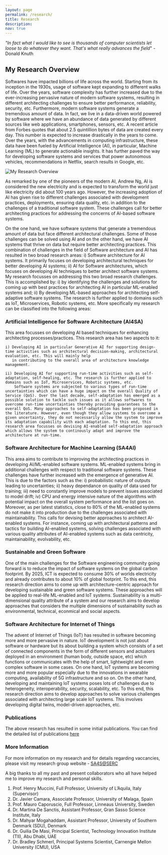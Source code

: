 ```yaml
---
layout: page
permalink: /research/
title: Research
description:
nav: true
---
```


_"In fact what I would like to see is thousands of computer scientists let loose to do whatever they want. That's what really advances the field_"  - Donald Knuth

## My Research Overview

Softwares have impacted billions of life across the world. Starting from its inception in the 1930s, usage of software kept expanding to different walks of life. Over the years, software complexity has further increased due to the ever-increasing pervasive nature of modern software systems, resulting in different architecting challenges to ensure better performance, reliability, security, etc. Furthermore, modern software systems generate a tremendous amount of data. In fact, we live in a data-driven world powered by software where we have an abundance of data generated by different sources like web applications, smartphones, sensors, etc.  A recent article from Forbes quotes that about 2.5 quintillion bytes of data are created every day. This number is expected to increase drastically in the years to come.  Over the years, with the advancements in computing infrastructure, these data have been fueled by Artificial Intelligence (AI), in particular, Machine Learning (ML) to generate actionable insights. It has further paved the way for developing software systems and services that power autonomous vehicles, recommendations in Netflix, search results in Google, etc.

![My Research Overview](/assets/img/SA_AI.png)


As remarked by one of the pioneers of the modern AI, Andrew Ng, AI is considered the new electricity and is expected to transform the world just like electricity did about 100 years ago. However, the increasing adoption of AI has given rise to different challenges associated with development practices, deployments, ensuring data quality, etc. in addition to the challenges of a traditional software system. These challenges call for better architecting practices for addressing the concerns of AI-based software systems.

On the one hand, we have software systems that generate a tremendous amount of data but face different architectural challenges. Some of those challenges can be solved using AI  and on the other hand, we have AI systems that thrive on data but require better architecting practices. This combination of challenges in the field of Software architecture and AI has resulted in two broad research areas: i) Software architecture for AI systems. It primarily focuses on developing architectural techniques for better developing AI systems;  ii) AI for Software architectures, which focuses on developing AI techniques to better architect software systems. My research focusses on addressing this two broad research challenges. This is accomplished by: i) by identifying the challenges and solutions for coming up with best practices for architecting AI in particular ML-enabled systems and; ii) By developing ML-based approaches for architecting self-adaptive software systems. The research is further applied to domains such as IoT, Microservices, Robotic systems, etc. More specifically my research can be classified into the following areas:

### Artificial Intelligence for Software Architecture (AI4SA)

This area focusses on developing AI based techniques for enhancing architecting processes/practices. This research area has two aspects to it:

    i) Developing AI in particular Generative AI for supporting design-time activities such as architectural decision-making, architectural evaluation, etc. This will mainly help
       in contributing to the overall area of architecture knowledge management.

    ii) Developing AI for supporting run-time activities such as self-adaptation, self-healing, etc. The research is further applied to domains such as IoT, Microservices, Robotic systems, etc.
        Software systems are subjected to various types of run-time uncertainties which can have a huge impact on the overall Quality of Service (QoS). Over the last decade, self-adaptation has emerged as a possible solution to tackle such issues as it allows softwares to overcome run-time uncertainties thereby providing guarantees to the overall QoS. Many approaches to self-adaptation has been proposed in the literature. However, even though they allow systems to overcome a given uncertainty, they do not necessarily allow the system to improve its adaptation capability with each adaptation. To this end, this research area focusses on devising AI-enabled self-adaptation approach which allows the system to continously adapt and improve the architecture at run-time.

### Software Architecture for Machine Learning (SA4AI)

This area aims to contribute to improving the architecting practices in developing AI/ML-enabled software systems. ML-enabled systems bring in additional challenges with respect to traditional software systems. These challenges have further increased with the emergence of generative AI. This is due to the factors such as the: i) probabilistic nature of outputs leading to uncertainties; ii) heavy dependance on quality of data used for training; iii) need to constantly improve models to prevent issues associated to model drift; iv) CPU and energy intensive nature of the algorithms with potential impact on the overall system performance and the list goes on. Moreover, as per latest statistics, close to 80% of the ML-enabled systems do not make it into production due to the challenges associated with maintainability. This calls for devising better approaches to architect AI-enabled systems. For instance, coming up with architectural patterns and tactics for building AI-enabled systems, solving challenges associated with various quality attributes of AI-enabled systems such as data centricity, maintainability, evolvability, etc.

### Sustainable and Green Software

One of the main challenges for the Software engineering community going forward is to reduce the impact of software systems on the global carbon footprint. By 2025, ICT is expected to consume 30% of worlds electricity and already contributes to about 10% of global footprint.
To this end, this research direction aims to come up with architecture-centric approach for developing sustainable and green software systems. These approaches will be applied to real-life ML-enabled and IoT systems. Sustainability is a multi-dimensional quality attribute of a system
and our research aims to develop approaches that considers the multiple dimensions of sustainability such as environmental, technical, econmical and social aspects.

### Software Architecture for Internet of Things

The advent of Internet of Things (IoT) has resulted in software becoming more and more pervasive in nature. IoT development is not just about software or hardware but its about building a system which consists of a set of connected components in the form of different sensors and actuators deployed in an environment (human body, outside space, etc) which functions or communicates with the help of smart, lightweight and even complex software in some cases. On one hand, IoT systems are becoming more and more popular especially due to the innovations in wearable computing, availability of 5G infrastructure and so on. On the other hand, developing and maintaining IoT systems poses lots of challenges due to heterogeneity, interoperability, security, scalability, etc.
To this end, this research direction aims to develop approaches to solve various challenges associated with architecting large scale IoT systems. This involves developing digital twins, model-driven approaches, etc.

### Publications
The above research has resulted in some initial publications. You can find the detailed list of publications [here](https://karthikvaidhyanathan.com/publications/)

### More Information
For more information on my research and for details regarding vaccancies, please visit my research group website - [SA4S@SERC](https://sa4s-serc.github.io)

A big thanks to all my past and present collaborators who all have helped me to improve my research and personal skills.

  1. Prof. Henry Muccini, Full Professor, University of L’Aquila, Italy (Supervisor)
  2. Dr. Javier Camara, Associate Professor, University of Malaga, Spain
  3. Prof. Mauro Caporuscio, Full Professor, Linneaus University, Sweden
  4. Dr. Martina De Sanctis, Assistant Professor, Gran Sasso Science Institute, Italy
  5. Dr. Mahyar Mogahaddam, Assistant Professor, University of Southern Denmark (SDU), Denmark
  6. Dr. Guilia De Masi, Principal Scientist, Technology Innovation Institute (TII), Abu Dhabi, UAE
  7. Dr. Bradley Schmerl, Principal Systems Scientist, Carnengie Mellon University (CMU), USA
